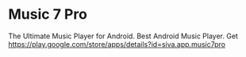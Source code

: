 # Music 7 Pro
The Ultimate Music Player for Android.
Best Android Music Player.
Get https://play.google.com/store/apps/details?id=siva.app.music7pro
